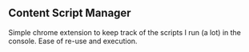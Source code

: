 ## Content Script Manager

Simple chrome extension to keep track of the scripts I run (a lot) in the console. 
Ease of re-use and execution.